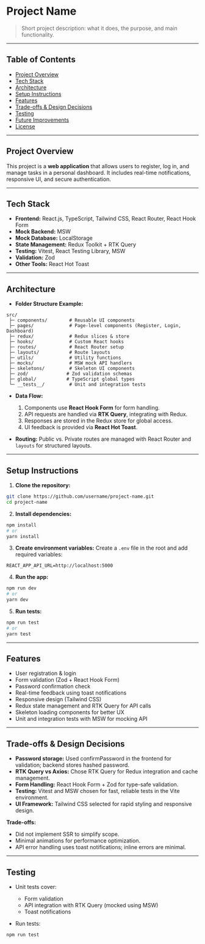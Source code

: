 # Project Name

> Short project description: what it does, the purpose, and main functionality.

---

## Table of Contents

* [Project Overview](#project-overview)
* [Tech Stack](#tech-stack)
* [Architecture](#architecture)
* [Setup Instructions](#setup-instructions)
* [Features](#features)
* [Trade-offs & Design Decisions](#trade-offs--design-decisions)
* [Testing](#testing)
* [Future Improvements](#future-improvements)
* [License](#license)

---

## Project Overview

This project is a **web application** that allows users to register, log in, and manage tasks in a personal dashboard. It includes real-time notifications, responsive UI, and secure authentication.

---

## Tech Stack

* **Frontend:** React.js, TypeScript, Tailwind CSS, React Router, React Hook Form
* **Mock Backend:** MSW
* **Mock Database:** LocalStorage
* **State Management:** Redux Toolkit + RTK Query
* **Testing:** Vitest, React Testing Library, MSW
* **Validation:** Zod
* **Other Tools:** React Hot Toast

---

## Architecture

* **Folder Structure Example:**

```
src/
 ├─ components/        # Reusable UI components
 ├─ pages/             # Page-level components (Register, Login, Dashboard)
 ├─ redux/             # Redux slices & store
 ├─ hooks/             # Custom React hooks
 ├─ routes/            # React Router setup
 ├─ layouts/           # Route layouts
 ├─ utils/             # Utility functions
 ├─ mocks/             # MSW mock API handlers
 ├─ skeletons/         # Skeleton UI components
 ├─ zod/              # Zod validation schemas
 ├─ global/           # TypeScript global types
 └─ __tests__/         # Unit and integration tests
```

* **Data Flow:**

  1. Components use **React Hook Form** for form handling.
  2. API requests are handled via **RTK Query**, integrating with Redux.
  3. Responses are stored in the Redux store for global access.
  4. UI feedback is provided via **React Hot Toast**.

* **Routing:** Public vs. Private routes are managed with React Router and `layouts` for structured layouts.

---

## Setup Instructions

1. **Clone the repository:**

```bash
git clone https://github.com/username/project-name.git
cd project-name
```

2. **Install dependencies:**

```bash
npm install
# or
yarn install
```

3. **Create environment variables:**
   Create a `.env` file in the root and add required variables:

```
REACT_APP_API_URL=http://localhost:5000
```

4. **Run the app:**

```bash
npm run dev
# or
yarn dev
```

5. **Run tests:**

```bash
npm run test
# or
yarn test
```

---

## Features

* User registration & login
* Form validation (Zod + React Hook Form)
* Password confirmation check
* Real-time feedback using toast notifications
* Responsive design (Tailwind CSS)
* Redux state management and RTK Query for API calls
* Skeleton loading components for better UX
* Unit and integration tests with MSW for mocking API

---

## Trade-offs & Design Decisions

* **Password storage:** Used confirmPassword in the frontend for validation; backend stores hashed password.
* **RTK Query vs Axios:** Chose RTK Query for Redux integration and cache management.
* **Form Handling:** React Hook Form + Zod for type-safe validation.
* **Testing:** Vitest and MSW chosen for fast, reliable tests in the Vite environment.
* **UI Framework:** Tailwind CSS selected for rapid styling and responsive design.

**Trade-offs:**

* Did not implement SSR to simplify scope.
* Minimal animations for performance optimization.
* API error handling uses toast notifications; inline errors are minimal.

---

## Testing

* Unit tests cover:

  * Form validation
  * API integration with RTK Query (mocked using MSW)
  * Toast notifications
* Run tests:

```bash
npm run test
```
